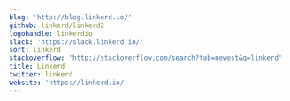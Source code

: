 ```yaml
---
blog: 'http://blog.linkerd.io/'
github: linkerd/linkerd2
logohandle: linkerdio
slack: 'https://slack.linkerd.io/'
sort: linkerd
stackoverflow: 'http://stackoverflow.com/search?tab=newest&q=linkerd'
title: Linkerd
twitter: linkerd
website: 'https://linkerd.io/'
---
```

